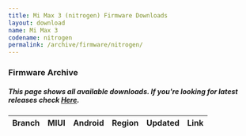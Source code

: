 ```yaml
---
title: Mi Max 3 (nitrogen) Firmware Downloads
layout: download
name: Mi Max 3
codename: nitrogen
permalink: /archive/firmware/nitrogen/
---
```


### Firmware Archive
##### This page shows all available downloads. If you're looking for latest releases check [Here](/firmware/nitrogen/).

<div class="table-responsive-md" id="table-wrapper">
<table id="firmware" class="compact table table-striped table-hover table-sm">
    <thead class="thead-dark">
        <tr>
            <th>Branch</th>
            <th>MIUI</th>
            <th>Android</th>
            <th>Region</th>
            <th>Updated</th>
            <th>Link</th>
        </tr>
    </thead>
    <script>loadFirmwareDownloads('nitrogen', 'full')</script>
</table>
</div>
